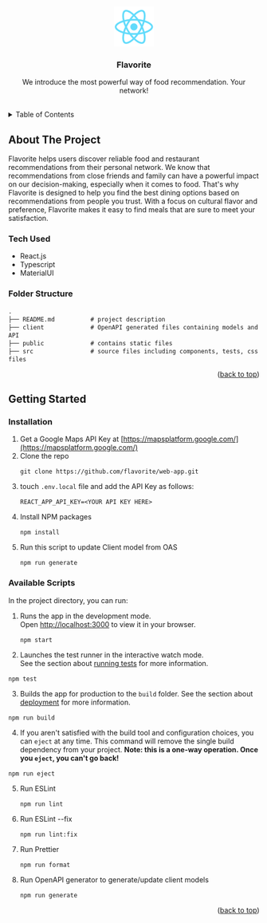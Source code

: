 <a name="readme-top"></a>

<!-- PROJECT LOGO -->
<br />
<div align="center">
  <a href="https://github.com/flavorite/web-app">
    <img src="public/logo192.png" alt="Logo" width="80" height="80">
  </a>

  <h3 align="center">Flavorite</h3>

  <p align="center">
    We introduce the most powerful way of food recommendation. Your network! 
    <br />
    <br />
  
  </p>
</div>

<!-- TABLE OF CONTENTS -->
<details>
  <summary>Table of Contents</summary>
  <ol>
    <li>
      <a href="#about-the-project">About The Project</a>
      <ul>
        <li><a href="#built-with">Tech Used</a></li>
        <li><a href="#built-with">Folder Structure</a></li>
      </ul>
    </li>
    <li>
      <a href="#getting-started">Getting Started</a>
      <ul>
        <li><a href="#installation">Installation</a></li>
      </ul>
    </li>
    <!-- <li><a href="#wireframes">Wireframes</a></li>
    <li><a href="#roadmap">Snapshot</a></li> -->
    <!-- <li><a href="#contact">Contact</a></li>
    <li><a href="#acknowledgments">Acknowledgments</a></li> -->
  </ol>
</details>

<!-- ABOUT THE PROJECT -->

## About The Project

<p>
  <!-- Link the Google Doc -->
    <!-- <a href="https://github.com/flavorite/web-app"><strong>Project Idea and User Stories »</strong></a> -->
    Flavorite helps users discover reliable food and restaurant recommendations from their personal network. We know that recommendations from close friends and family can have a powerful impact on our decision-making, especially when it comes to food. That's why Flavorite is designed to help you find the best dining options based on recommendations from people you trust. With a focus on cultural flavor and preference, Flavorite makes it easy to find meals that are sure to meet your satisfaction.
</p>

### Tech Used

- React.js
- Typescript
- MaterialUI

### Folder Structure

```
.
├── README.md          # project description
├── client             # OpenAPI generated files containing models and API
├── public             # contains static files
├── src                # source files including components, tests, css files

```

<p align="right">(<a href="#readme-top">back to top</a>)</p>

<!-- GETTING STARTED -->

## Getting Started

### Installation

1. Get a Google Maps API Key at [https://mapsplatform.google.com/](https://mapsplatform.google.com/)
2. Clone the repo
   ```
   git clone https://github.com/flavorite/web-app.git
   ```
3. touch `.env.local` file and add the API Key as follows:
   ```
   REACT_APP_API_KEY=<YOUR API KEY HERE>
   ```
4. Install NPM packages
   ```
   npm install
   ```
5. Run this script to update Client model from OAS
   ```
   npm run generate
   ```

### Available Scripts

In the project directory, you can run:

1. Runs the app in the development mode.\
   Open [http://localhost:3000](http://localhost:3000) to view it in your browser.

   ```
   npm start
   ```

2. Launches the test runner in the interactive watch mode.\
   See the section about [running tests](https://facebook.github.io/create-react-app/docs/running-tests) for more information.

```
npm test
```

3. Builds the app for production to the `build` folder.
   See the section about [deployment](https://facebook.github.io/create-react-app/docs/deployment) for more information.

```
npm run build
```

4. If you aren't satisfied with the build tool and configuration choices, you can `eject` at any time. This command will remove the single build dependency from your project.
   **Note: this is a one-way operation. Once you `eject`, you can't go back!**

```
npm run eject
```

5. Run ESLint

   ```
   npm run lint
   ```

6. Run ESLint --fix

   ```
   npm run lint:fix
   ```

7. Run Prettier

   ```
   npm run format
   ```

8. Run OpenAPI generator to generate/update client models

   ```
   npm run generate
   ```

<p align="right">(<a href="#readme-top">back to top</a>)</p>

<!-- USAGE EXAMPLES -->

<!-- ## Wireframes

<p align="right">(<a href="#readme-top">back to top</a>)</p>

<!-- ROADMAP -->

<!-- ## Snapshot -->

<!-- <p align="right">(<a href="#readme-top">back to top</a>)</p> -->

<!-- ## Contact

<p align="right">(<a href="#readme-top">back to top</a>)</p>

<!-- ACKNOWLEDGMENTS -->
<!--
## Acknowledgments

<p align="right">(<a href="#readme-top">back to top</a>)</p> -->

